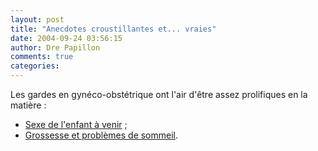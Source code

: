 ```yaml
---
layout: post
title: "Anecdotes croustillantes et... vraies"
date: 2004-09-24 03:56:15
author: Dre Papillon
comments: true
categories: 
---
```



Les gardes en gynéco-obstétrique ont l'air d'être assez prolifiques en la matière :

-  [Sexe de l'enfant à venir](http://www.remede.org/spip/article.php3?id_article=550) ;
-  [Grossesse et problèmes de sommeil](http://www.remede.org/spip/article.php3?id_article=547).